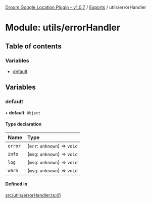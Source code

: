 [Droom Google Location Plugin - v1.0.7](../README.md) / [Exports](../modules.md) / utils/errorHandler

# Module: utils/errorHandler

## Table of contents

### Variables

- [default](utils_errorHandler.md#default)

## Variables

### default

• **default**: `Object`

#### Type declaration

| Name | Type |
| :------ | :------ |
| `error` | (`err`: `unknown`) => `void` |
| `info` | (`msg`: `unknown`) => `void` |
| `log` | (`msg`: `unknown`) => `void` |
| `warn` | (`msg`: `unknown`) => `void` |

#### Defined in

[src/utils/errorHandler.ts:41](https://github.com/hitendrarao/location/blob/fe59d74/src/utils/errorHandler.ts#L41)
